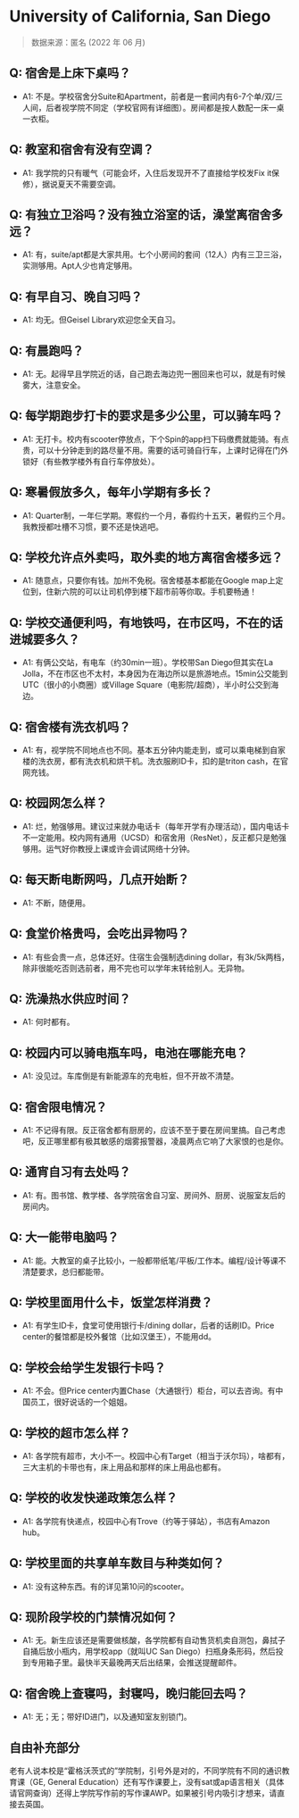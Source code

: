 # University of California, San Diego

> 数据来源：匿名 (2022 年 06 月)

## Q: 宿舍是上床下桌吗？

- A1: 不是。学校宿舍分Suite和Apartment，前者是一套间内有6-7个单/双/三人间，后者视学院不同定（学校官网有详细图）。房间都是按人数配一床一桌一衣柜。

## Q: 教室和宿舍有没有空调？

- A1: 我学院的只有暖气（可能会坏，入住后发现开不了直接给学校发Fix it保修），据说夏天不需要空调。

## Q: 有独立卫浴吗？没有独立浴室的话，澡堂离宿舍多远？

- A1: 有，suite/apt都是大家共用。七个小房间的套间（12人）内有三卫三浴，实测够用。Apt人少也肯定够用。

## Q: 有早自习、晚自习吗？

- A1: 均无。但Geisel Library欢迎您全天自习。

## Q: 有晨跑吗？

- A1: 无。起得早且学院近的话，自己跑去海边兜一圈回来也可以，就是有时候雾大，注意安全。

## Q: 每学期跑步打卡的要求是多少公里，可以骑车吗？

- A1: 无打卡。校内有scooter停放点，下个Spin的app扫下码缴费就能骑。有点贵，可以十分钟走到的路尽量不用。需要的话可骑自行车，上课时记得在门外锁好（有些教学楼外有自行车停放处）。

## Q: 寒暑假放多久，每年小学期有多长？

- A1: Quarter制，一年仨学期。寒假约一个月，春假约十五天，暑假约三个月。我教授都吐槽不习惯，要不还是快逃吧。

## Q: 学校允许点外卖吗，取外卖的地方离宿舍楼多远？

- A1: 随意点，只要你有钱。加州不免税。宿舍楼基本都能在Google map上定位到，住新六院的可以让司机停到楼下超市前等你取。手机要畅通！

## Q: 学校交通便利吗，有地铁吗，在市区吗，不在的话进城要多久？

- A1: 有俩公交站，有电车（约30min一班）。学校带San Diego但其实在La Jolla，不在市区也不太村，本身因为在海边所以是旅游地点。15min公交能到UTC（很小的小商圈）或Village Square（电影院/超商），半小时公交到海边。

## Q: 宿舍楼有洗衣机吗？

- A1: 有，视学院不同地点也不同。基本五分钟内能走到，或可以乘电梯到自家楼的洗衣房，都有洗衣机和烘干机。洗衣服刷ID卡，扣的是triton cash，在官网充钱。

## Q: 校园网怎么样？

- A1: 烂，勉强够用。建议过来就办电话卡（每年开学有办理活动），国内电话卡不一定能用。校内网有通用（UCSD）和宿舍用（ResNet），反正都只是勉强够用。运气好你教授上课或许会调试网络十分钟。

## Q: 每天断电断网吗，几点开始断？

- A1: 不断，随便用。

## Q: 食堂价格贵吗，会吃出异物吗？

- A1: 有些会贵一点，总体还好。住宿生会强制选dining dollar，有3k/5k两档，除非很能吃否则选前者，用不完也可以学年末转给别人。无异物。

## Q: 洗澡热水供应时间？

- A1: 何时都有。

## Q: 校园内可以骑电瓶车吗，电池在哪能充电？

- A1: 没见过。车库倒是有新能源车的充电桩，但不开故不清楚。

## Q: 宿舍限电情况？

- A1: 不记得有限。反正宿舍都有厨房的，应该不至于要在房间里搞。自己考虑吧，反正哪里都有极其敏感的烟雾报警器，凌晨两点它响了大家恨的也是你。

## Q: 通宵自习有去处吗？

- A1: 有。图书馆、教学楼、各学院宿舍自习室、房间外、厨房、说服室友后的房间内。

## Q: 大一能带电脑吗？

- A1: 能。大教室的桌子比较小，一般都带纸笔/平板/工作本。编程/设计等课不清楚要求，总归都能带。

## Q: 学校里面用什么卡，饭堂怎样消费？

- A1: 有学生ID卡，食堂可使用银行卡/dining dollar，后者的话刷ID。Price center的餐馆都是校外餐馆（比如汉堡王），不能用dd。

## Q: 学校会给学生发银行卡吗？

- A1: 不会。但Price center内置Chase（大通银行）柜台，可以去咨询。有中国员工，很好说话的一个姐姐。

## Q: 学校的超市怎么样？

- A1: 各学院有超市，大小不一。校园中心有Target（相当于沃尔玛），啥都有，三大主机的卡带也有，床上用品和那样的床上用品也都有。

## Q: 学校的收发快递政策怎么样？

- A1: 各学院有快递点，校园中心有Trove（约等于驿站），书店有Amazon hub。

## Q: 学校里面的共享单车数目与种类如何？

- A1: 没有这种东西。有的详见第10问的scooter。

## Q: 现阶段学校的门禁情况如何？

- A1: 无。新生应该还是需要做核酸，各学院都有自动售货机卖自测包，鼻拭子自捅后放小瓶内，用学校app（就叫UC San Diego）扫瓶身条形码，然后投到专用箱子里。最快半天最晚两天后出结果，会推送提醒邮件。

## Q: 宿舍晚上查寝吗，封寝吗，晚归能回去吗？

- A1: 无；无；带好ID进门，以及通知室友别锁门。

## 自由补充部分

老有人说本校是“霍格沃茨式的”学院制，引号外是对的，不同学院有不同的通识教育课（GE, General Education）还有写作课要上，没有sat或ap语言相关（具体请官网查询）还得上学院写作前的写作课AWP。如果被引号内吸引才想来，请直接去英国。